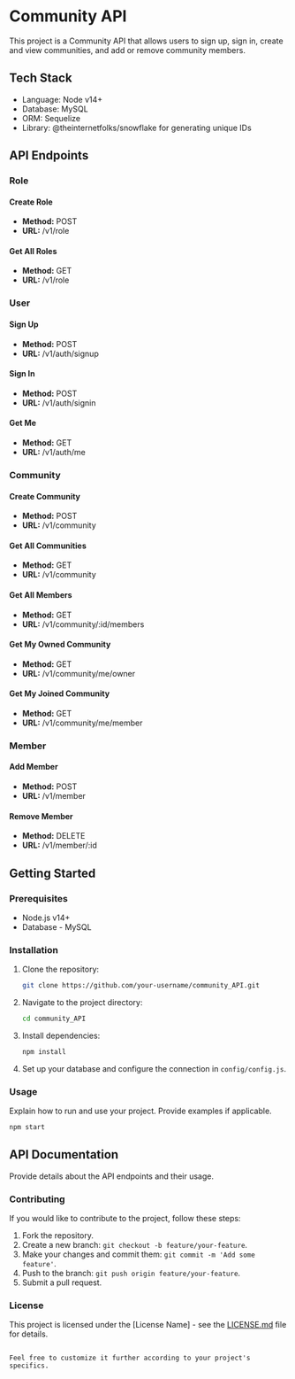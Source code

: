 # Community API

This project is a Community API that allows users to sign up, sign in, create and view communities, and add or remove community members.

## Tech Stack

- Language: Node v14+
- Database: MySQL
- ORM: Sequelize
- Library: @theinternetfolks/snowflake for generating unique IDs

## API Endpoints

### Role

#### Create Role

- **Method:** POST
- **URL:** /v1/role

#### Get All Roles

- **Method:** GET
- **URL:** /v1/role

### User

#### Sign Up

- **Method:** POST
- **URL:** /v1/auth/signup

#### Sign In

- **Method:** POST
- **URL:** /v1/auth/signin

#### Get Me

- **Method:** GET
- **URL:** /v1/auth/me

### Community

#### Create Community

- **Method:** POST
- **URL:** /v1/community

#### Get All Communities

- **Method:** GET
- **URL:** /v1/community

#### Get All Members

- **Method:** GET
- **URL:** /v1/community/:id/members

#### Get My Owned Community

- **Method:** GET
- **URL:** /v1/community/me/owner

#### Get My Joined Community

- **Method:** GET
- **URL:** /v1/community/me/member

### Member

#### Add Member

- **Method:** POST
- **URL:** /v1/member

#### Remove Member

- **Method:** DELETE
- **URL:** /v1/member/:id

## Getting Started

### Prerequisites

- Node.js v14+
- Database - MySQL

### Installation

1. Clone the repository:

   ```bash
   git clone https://github.com/your-username/community_API.git
   ```

2. Navigate to the project directory:

   ```bash
   cd community_API
   ```

3. Install dependencies:

   ```bash
   npm install
   ```

4. Set up your database and configure the connection in `config/config.js`.

### Usage

Explain how to run and use your project. Provide examples if applicable.

```bash
npm start
```

## API Documentation

Provide details about the API endpoints and their usage.

### Contributing

If you would like to contribute to the project, follow these steps:

1. Fork the repository.
2. Create a new branch: `git checkout -b feature/your-feature`.
3. Make your changes and commit them: `git commit -m 'Add some feature'`.
4. Push to the branch: `git push origin feature/your-feature`.
5. Submit a pull request.

### License

This project is licensed under the [License Name] - see the [LICENSE.md](LICENSE.md) file for details.
```

Feel free to customize it further according to your project's specifics.